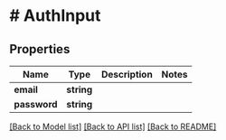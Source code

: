 # # AuthInput

## Properties

Name | Type | Description | Notes
------------ | ------------- | ------------- | -------------
**email** | **string** |  |
**password** | **string** |  |

[[Back to Model list]](../../README.md#models) [[Back to API list]](../../README.md#endpoints) [[Back to README]](../../README.md)
